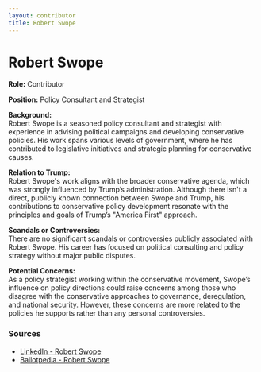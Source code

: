 ```yaml
---
layout: contributor
title: Robert Swope
---
```


# Robert Swope

**Role:** Contributor

**Position:** Policy Consultant and Strategist

**Background:**  
Robert Swope is a seasoned policy consultant and strategist with experience in advising political campaigns and developing conservative policies. His work spans various levels of government, where he has contributed to legislative initiatives and strategic planning for conservative causes.

**Relation to Trump:**  
Robert Swope's work aligns with the broader conservative agenda, which was strongly influenced by Trump’s administration. Although there isn't a direct, publicly known connection between Swope and Trump, his contributions to conservative policy development resonate with the principles and goals of Trump’s "America First" approach.

**Scandals or Controversies:**  
There are no significant scandals or controversies publicly associated with Robert Swope. His career has focused on political consulting and policy strategy without major public disputes.

**Potential Concerns:**  
As a policy strategist working within the conservative movement, Swope’s influence on policy directions could raise concerns among those who disagree with the conservative approaches to governance, deregulation, and national security. However, these concerns are more related to the policies he supports rather than any personal controversies.

### Sources
- [LinkedIn - Robert Swope](https://www.linkedin.com/in/robertswope)
- [Ballotpedia - Robert Swope](https://ballotpedia.org/Robert_Swope)
